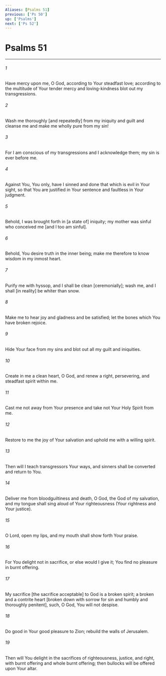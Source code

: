 ```yaml
---
Aliases: [Psalms 51]
previous: ['Ps 50']
up: ['Psalms']
next: ['Ps 52']
---
```

# Psalms 51

***














###### 1 






Have mercy upon me, O God, according to Your steadfast love; according to the multitude of Your tender mercy and loving-kindness blot out my transgressions. 













###### 2 






Wash me thoroughly [and repeatedly] from my iniquity and guilt and cleanse me and make me wholly pure from my sin! 













###### 3 






For I am conscious of my transgressions and I acknowledge them; my sin is ever before me. 













###### 4 






Against You, You only, have I sinned and done that which is evil in Your sight, so that You are justified in Your sentence and faultless in Your judgment. 













###### 5 






Behold, I was brought forth in [a state of] iniquity; my mother was sinful who conceived me [and I too am sinful]. 













###### 6 






Behold, You desire truth in the inner being; make me therefore to know wisdom in my inmost heart. 













###### 7 






Purify me with hyssop, and I shall be clean [ceremonially]; wash me, and I shall [in reality] be whiter than snow. 













###### 8 






Make me to hear joy and gladness and be satisfied; let the bones which You have broken rejoice. 













###### 9 






Hide Your face from my sins and blot out all my guilt and iniquities. 













###### 10 






Create in me a clean heart, O God, and renew a right, persevering, and steadfast spirit within me. 













###### 11 






Cast me not away from Your presence and take not Your Holy Spirit from me. 













###### 12 






Restore to me the joy of Your salvation and uphold me with a willing spirit. 













###### 13 






Then will I teach transgressors Your ways, and sinners shall be converted and return to You. 













###### 14 






Deliver me from bloodguiltiness and death, O God, the God of my salvation, and my tongue shall sing aloud of Your righteousness (Your rightness and Your justice). 













###### 15 






O Lord, open my lips, and my mouth shall show forth Your praise. 













###### 16 






For You delight not in sacrifice, or else would I give it; You find no pleasure in burnt offering. 













###### 17 






My sacrifice [the sacrifice acceptable] to God is a broken spirit; a broken and a contrite heart [broken down with sorrow for sin and humbly and thoroughly penitent], such, O God, You will not despise. 













###### 18 






Do good in Your good pleasure to Zion; rebuild the walls of Jerusalem. 













###### 19 






Then will You delight in the sacrifices of righteousness, justice, and right, with burnt offering and whole burnt offering; then bullocks will be offered upon Your altar.
